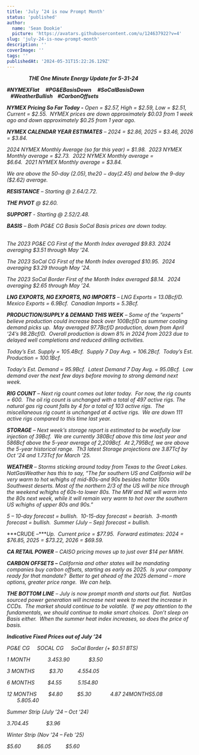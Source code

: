 ```yaml
---
title: 'July ’24 is now Prompt Month'
status: 'published'
author:
  name: 'Sean Dookie'
  picture: 'https://avatars.githubusercontent.com/u/124637922?v=4'
slug: 'july-24-is-now-prompt-month'
description: ''
coverImage: ''
tags: ''
publishedAt: '2024-05-31T15:22:26.129Z'
---
```


               ***THE One Minute Energy Update for 5-31-24***

***#NYMEXFlat     #PG&EBasisDown     #SoCalBasisDown    #WeatherBullish    #CarbonOffsets***    

***NYMEX Pricing So Far Today -*** *Open = $2.57, High = $2.59, Low = $2.51, Current = $2.55.  NYMEX prices are down approximately $0.03 from 1 week ago and down approximately $0.25 from 1 year ago.* 

***NYMEX CALENDAR YEAR ESTIMATES*** *– 2024 = $2.86, 2025 = $3.46, 2026 = $3.84.*

*2024 NYMEX Monthly Average (so far this year) = $1.98.  2023 NYMEX Monthly average = $2.73.  2022 NYMEX Monthly average = $6.64.  2021 NYMEX Monthly average = $3.84.* 

*We are above the 50-day ($2.05), the 20-day ($2.45) and below the 9-day ($2.62) average.*  

***RESISTANCE*** *– Starting @ $2.64/$2.72.* 

***THE PIVOT*** *@ $2.60.* 

***SUPPORT*** *- Starting @ $2.52/$2.48.*

***BASIS*** *– Both PG&E CG Basis SoCal Basis prices are down today.*                    

*The 2023 PG&E CG First of the Month Index averaged $9.83. 2024 averaging $3.51 through May ’24.* 

*The 2023 SoCal CG First of the Month Index averaged $10.95.  2024 averaging $3.29 through May ’24.* 

*The 2023 SoCal Border First of the Month Index averaged $8.14.  2024 averaging $2.65 through May ’24.* 

***LNG EXPORTS, NG EXPORTS, NG IMPORTS*** *– LNG Exports = 13.0Bcf/D.  Mexico Exports = 6.9Bcf.  Canadian Imports = 5.3Bcf.*

***PRODUCTION/SUPPLY & DEMAND THIS WEEK*** *– Some of the “experts” believe production could increase back over 100Bcf/D as summer cooling demand picks up.  May averaged 97.7Bcf/D production, down from April ‘24’s 98.2Bcf/D.  Overall production is down 8% in 2024 from 2023 due to delayed well completions and reduced drilling activities.*

*Today’s Est. Supply = 105.4Bcf.  Supply 7 Day Avg. = 106.2Bcf.  Today’s Est. Production = 100.1Bcf.* 

*Today’s Est. Demand = 95.9Bcf.  Latest Demand 7 Day Avg. = 95.0Bcf.  Low demand over the next few days before moving to strong demand next week.*                  

***RIG COUNT*** *– Next rig count comes out later today.  For now, the rig counts = 600.  The oil rig count is unchanged with a total of 497 active rigs. The natural gas rig count falls by 4 for a total of 103 active rigs.  The miscellaneous rig count is unchanged at 4 active rigs.  We are down 111 active rigs compared to this time last year.*

***STORAGE*** *– Next week’s storage report is estimated to be woefully low injection of 39Bcf.  We are currently 380Bcf above this time last year and 586Bcf above the 5-year average of 2,209Bcf.  At 2,795Bcf, we are above the 5-year historical range.  Th3 latest Storage projections are 3.87Tcf by Oct ’24 and 1.73Tcf for March ’25.* 

***WEATHER*** *– Storms sticking around today from Texas to the Great Lakes.  NatGasWeather has this to say, “The far southern US and California will be very warm to hot w/highs of mid-80s-and 90s besides hotter 100s Southwest deserts. Most of the northern 2/3 of the US will be nice through the weekend w/highs of 60s-to lower 80s. The MW and NE will warm into the 80s next week, while it will remain very warm to hot over the southern US w/highs of upper 80s and 90s.”*

*5 – 10-day forecast = bullish.  10-15-day forecast = bearish.  3-month forecast = bullish.  Summer (July – Sep) forecast = bullish.*

***CRUDE –****Up.  Current price = $77.95.  Forward estimates: 2024 = $76.85, 2025 = $73.22, 2026 = $69.59.*   

***CA RETAIL POWER*** *– CAISO pricing moves up to just over $14 per MWH.* 

***CARBON OFFSETS –*** *California and other states will be mandating companies buy carbon offsets, starting as early as 2025.  Is your company ready for that mandate?  Better to get ahead of the 2025 demand – more options, greater price range.  We can help.* 

***THE BOTTOM LINE*** *– July is now prompt month and starts out flat.  NatGas sourced power generation will increase next week to meet the increase in CCDs.  The market should continue to be volatile.  If we pay attention to the fundamentals, we should continue to make smart choices.  Don’t sleep on Basis either.  When the summer heat index increases, so does the price of basis.*              

***Indicative Fixed Prices out of July ’24***                              

*PG&E CG     SOCAL CG     SoCal Border (+ $0.51 BTS)*

*1 MONTH            $3.45          $3.90             $3.50*

*3 MONTHS          $3.70          $4.55             $4.05*

*6 MONTHS         $4.55           $5.15             $4.80*

*12 MONTHS        $4.80          $5.30             $4.87\
24 MONTHS       $5.08          $5.80             $5.40*

*Summer Strip (July ’24 – Oct ‘24)*

*$3.70           $4.45            $3.96*

*Winter Strip (Nov ’24 – Feb ’25)*

*$5.60           $6.05          $5.60*